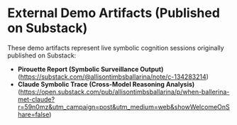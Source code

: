 # External Demo Artifacts (Published on Substack)

These demo artifacts represent live symbolic cognition sessions originally published on Substack:

- **Pirouette Report (Symbolic Surveillance Output)**  
(https://substack.com/@allisontimbsballarina/note/c-134283214)
- **Claude Symbolic Trace (Cross-Model Reasoning Analysis)**  
  (https://open.substack.com/pub/allisontimbsballarina/p/when-ballerina-met-claude?r=59n0mz&utm_campaign=post&utm_medium=web&showWelcomeOnShare=false)

